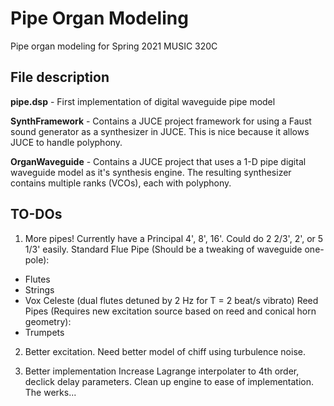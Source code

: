 # Pipe Organ Modeling

Pipe organ modeling for Spring 2021 MUSIC 320C

## File description

**pipe.dsp** - First implementation of digital waveguide pipe model

**SynthFramework** - Contains a JUCE project framework for using a Faust sound generator as a
synthesizer in JUCE. This is nice because it allows JUCE to handle polyphony. 

**OrganWaveguide** - Contains a JUCE project that uses a 1-D pipe digital waveguide model as it's synthesis engine. The resulting synthesizer contains multiple ranks (VCOs), each with polyphony.

## TO-DOs

1. More pipes! Currently have a Principal 4', 8', 16'. Could do 2 2/3', 2', or 5 1/3' easily.
Standard Flue Pipe (Should be a tweaking of waveguide one-pole):
* Flutes
* Strings
* Vox Celeste (dual flutes detuned by 2 Hz for T = 2 beat/s vibrato)
Reed Pipes (Requires new excitation source based on reed and conical horn geometry):
* Trumpets

2. Better excitation. Need better model of chiff using turbulence noise.

3. Better implementation
Increase Lagrange interpolater to 4th order, declick delay parameters. Clean up engine to ease of implementation. The werks...

